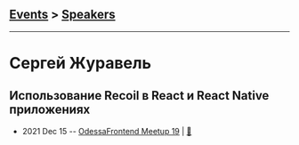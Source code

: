 ## [Events](../README.md) > [Speakers](../speakers.md)
---

# Сергей Журавель

## Использование Recoil в React и React Native приложениях
- 2021 Dec 15 -- [OdessaFrontend Meetup 19](https://youtu.be/HU64MZcCcB8)  | [:notebook:](https://www.slideshare.net/odessafrontend/recoil-react-react-native-odessa-frontend-meetup-19)  
